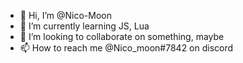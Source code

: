 - 👋 Hi, I’m @Nico-Moon
- 🌱 I’m currently learning JS, Lua
- 💞️ I’m looking to collaborate on something, maybe
- 📫 How to reach me @Nico_moon#7842 on discord
